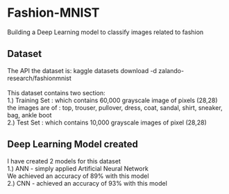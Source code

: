 # Fashion-MNIST
Building a Deep Learning model to classify images related to fashion 

## Dataset 
The API the dataset is: kaggle datasets download -d zalando-research/fashionmnist  
<br>
This dataset contains two section:  
1.) Training Set : which contains 60,000 grayscale image of pixels (28,28)  
<tb> the images are of : top, trouser, pullover, dress, coat,
	sandal, shirt, sneaker, bag, ankle boot  
2.) Test Set : which contains 10,000 grayscale images of pixel (28,28)
  
  
## Deep Learning Model created
I have created 2 models for this dataset  
1.) ANN - simply applied Artificial Neural Network  
<tb> We achieved an accuracy of 89% with this model
<br>
2.) CNN - achieved an accuracy of 93% with this model
